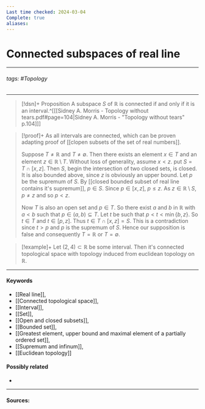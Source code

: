 ```yaml
---
Last time checked: 2024-03-04
Complete: true
aliases:
---
```

# Connected subspaces of real line
***
###### tags: #Topology 
***
>[!dsn]+ Proposition
>A subspace $S$ of $\mathbb{R}$ is connected if and only if it is an interval.^[[[Sidney A. Morris - Topology without tears.pdf#page=104|Sidney A. Morris - "Topology without tears" p.104]]]

>[!proof]+
>As all intervals are connected, which can be proven adapting proof of [[clopen subsets of the set of real numbers]].
>
>Suppose $T\ne\mathbb{R}$ and $T\ne\emptyset$. Then there exists an element $x\in T$ and an element $z\in\mathbb{R}\setminus T$. Without loss of generality, assume $x<z$. put $S=T\cap[x,z]$. Then $S$, begin the intersection of two closed sets, is closed. It is also bounded above, since $z$ is obviously an upper bound. Let $p$ be the supremum of $S$. By [[closed bounded subset of real line contains it's supremum]], $p\in S$. Since $p\in[x,z]$, $p\le z$. As $z\in\mathbb{R}\setminus S$, $p\ne z$ and so $p<z$.
>
>Now $T$ is also an open set and $p\in T$. So there exist $a$ and $b$ in $\mathbb{R}$ with $a<b$ such that $p\in(a,b)\subseteq T$. Let $t$ be such that $p<t<\min\{b,z\}$. So $t\in T$ and $t\in[p,z]$. Thus $t\in T\cap[x,z]=S$. This is a contradiction since $t>p$ and $p$ is the supremum of $S$. Hence our supposition is false and consequently $T=\mathbb{R}$ or $T=\emptyset$.

>[!example]+ 
>Let $(2,4)\subset\mathbb{R}$ be some interval. Then it's connected topological space with topology induced from euclidean topology on $\mathbb{R}$.
***
#### Keywords
- [[Real line]],
- [[Connected topological space]],
- [[Interval]],
- [[Set]],
- [[Open and closed subsets]],
- [[Bounded set]],
- [[Greatest element, upper bound and maximal element of a partially ordered set]],
- [[Supremum and infinum]],
- [[Euclidean topology]]
#### Possibly related
- 
***
#### Sources: